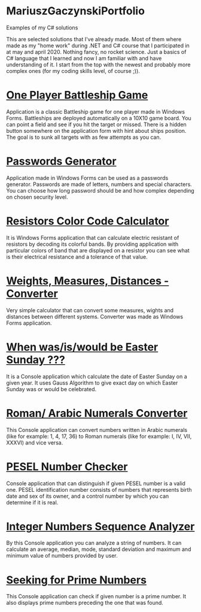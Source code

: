 # MariuszGaczynskiPortfolio
Examples of my C# solutions

This are selected solutions that I've already made. Most of them where made as my "home work" during .NET and C# course that I participated in at may and april 2020.
Nothing fancy, no rocket science. Just a basics of C# language that I learned and now I am familiar with and have understanding of it. I start from the top with the newest and probably more complex ones (for my coding skills level, of course ;)).

# [One Player Battleship Game](https://github.com/MariuszGaczynski/Zadanie20_Statki/tree/master/Zadanie20_Statki)
Application is a classic Battleship game for one player made in Windows Forms. Battleships are deployed automatically on a 10X10 game board. You can point a field and see if you hit the target or missed. There is a hidden button somewhere on the application form with hint about ships position. The goal is to sunk all targets with as few attempts as you can.

# [Passwords Generator](https://github.com/MariuszGaczynski/Zadanie19_GeneratorHasel2/tree/master/Zadanie19_GeneratorHasel2)
Application made in Windows Forms can be used as a passwords generator. Passwords are made of letters, numbers and special characters. You can choose how long password should be and how complex depending on chosen security level.

# [Resistors Color Code Calculator](https://github.com/MariuszGaczynski/Zadanie15_Rezystory/tree/master/Zadanie15_Rezystory)
It is Windows Forms application that can calculate electric resistant of resistors by decoding its colorful bands. By providing application with particular colors of band that are displayed on a resistor you can see what is their electrical resistance and a tolerance of that value.

# [Weights, Measures, Distances - Converter](https://github.com/MariuszGaczynski/Zadanie17_WagiMiaryPredkosci/tree/master/Zadanie17_WagiMiaryPredkosci)
Very simple calculator that can convert some measures, wights and distances between different systems. Converter was made as Windows Forms application.

# [When was/is/would be Easter Sunday ???](https://github.com/MariuszGaczynski/Zadanie7_DataWielkanocy/tree/master/Zadanie7_DataWielkanocy)
It is a Console application which calculate the date of Easter Sunday on a given year. It uses Gauss Algorithm to give exact day on which Easter Sunday was or would be celebrated.

# [Roman/ Arabic Numerals Converter](https://github.com/MariuszGaczynski/Zadanie5_LiczbyRzymskie/tree/master/Zadanie5_LiczbyRzymskie)
This Console application can convert numbers written in Arabic numerals (like for example: 1, 4, 17, 36)  to Roman numerals (like for example: I, IV, VII, XXXVI)  and vice versa.

# [PESEL Number Checker](https://github.com/MariuszGaczynski/Zadanie10_NumerPESEL/tree/master/Zadanie10_NumerPESEL)
Console application that can distinguish if given PESEL number is a valid one. PESEL identification number consists of numbers that represents birth date and sex of its owner, and a control number by which you can determine if it is real.

# [Integer Numbers Sequence Analyzer](https://github.com/MariuszGaczynski/Zadanie12_AnalizaLiczb/tree/master/Zadanie12_AnalizaLiczb)
By this Console application you can analyze a string of numbers. It can calculate an average, median, mode, standard deviation and maximum and minimum value of numbers provided by user.

# [Seeking for Prime Numbers](https://github.com/MariuszGaczynski/Zadanie3_LiczbyPierwsze/tree/master/Zadanie3_LiczbyPierwsze)
This Console application can check if given number is a prime number. It also displays prime numbers preceding the one that was found.
